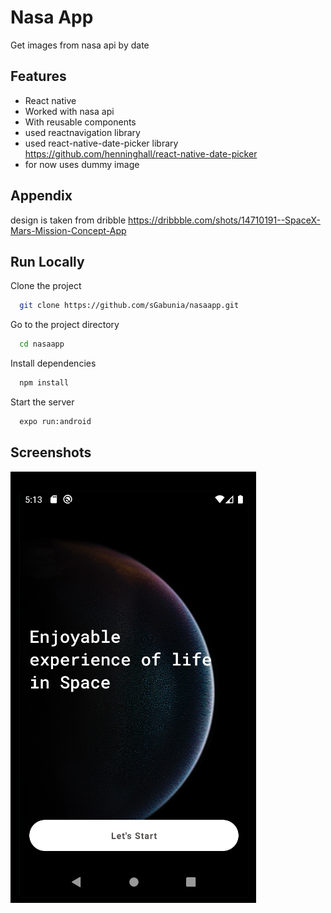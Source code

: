 # Nasa App

Get images from nasa api by date

## Features

- React native
- Worked with nasa api
- With reusable components
- used reactnavigation library
- used react-native-date-picker library https://github.com/henninghall/react-native-date-picker
- for now uses dummy image


## Appendix

design is taken from dribble
https://dribbble.com/shots/14710191--SpaceX-Mars-Mission-Concept-App

## Run Locally

Clone the project

```bash
  git clone https://github.com/sGabunia/nasaapp.git
```

Go to the project directory

```bash
  cd nasaapp
```

Install dependencies

```bash
  npm install
```

Start the server

```bash
  expo run:android
```

## Screenshots

![App Screenshot](./assets/Screenshot_13.png)
